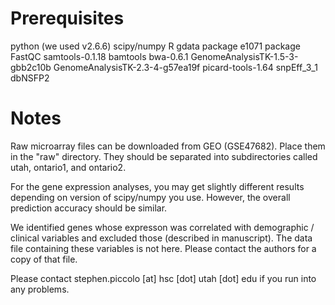 Prerequisites
====
  python (we used v2.6.6)
  scipy/numpy
  R
    gdata package
    e1071 package
  FastQC
  samtools-0.1.18
  bamtools
  bwa-0.6.1
  GenomeAnalysisTK-1.5-3-gbb2c10b
  GenomeAnalysisTK-2.3-4-g57ea19f
  picard-tools-1.64
  snpEff_3_1
  dbNSFP2

Notes
====

Raw microarray files can be downloaded from GEO (GSE47682). Place them in the "raw" directory. They should be separated into subdirectories called utah, ontario1, and ontario2.

For the gene expression analyses, you may get slightly different results depending on version of scipy/numpy you use. However, the overall prediction accuracy should be similar.

We identified genes whose expresson was correlated with demographic / clinical variables and excluded those (described in manuscript). The data file containing these variables is not here. Please contact the authors for a copy of that file.

Please contact stephen.piccolo [at] hsc [dot] utah [dot] edu if you run into any problems.
